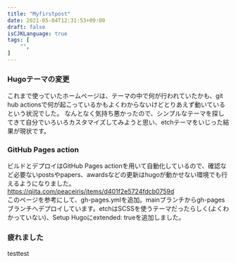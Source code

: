 ```yaml
---
title: "Myfirstpost"
date: 2021-05-04T12:31:53+09:00
draft: false
isCJKLanguage: true
tags: [
    "",
]
---
```


### Hugoテーマの変更
これまで使っていたホームページは、テーマの中で何が行われていたかも、git hub actionsで何が起こっているかもよくわからないけどとりあえず動いているという状況でした。
なんとなく気持ち悪かったので、シンプルなテーマを探してきて自分でいろいろカスタマイズしてみようと思い、etchテーマをいじった結果が現状です。

### GitHub Pages action
ビルドとデプロイはGitHub Pages actionを用いて自動化しているので、確認など必要ないpostsやpapers、awardsなどの更新はhugoが動かせない環境でも行えるようになりました。  
https://qiita.com/peaceiris/items/d401f2e5724fdcb0759d  
このページを参考にして、gh-pages.ymlを追加。mainブランチからgh-pagesブランチへデプロイしています。etchはSCSSを使うテーマだったらしく(よくわかっていない)、Setup Hugoにextended: trueを追加しました。

### 疲れました
testtest
